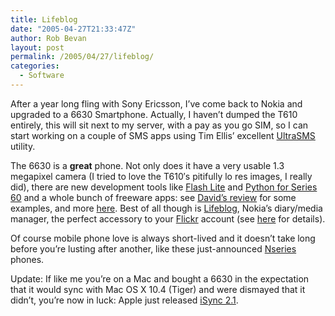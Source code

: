 ```yaml
---
title: Lifeblog
date: "2005-04-27T21:33:47Z"
author: Rob Bevan
layout: post
permalink: /2005/04/27/lifeblog/
categories:
  - Software
---
```

After a year long fling with Sony Ericsson, I&#8217;ve come back to Nokia and upgraded to a 6630 Smartphone. Actually, I haven&#8217;t dumped the T610 entirely, this will sit next to my server, with a pay as you go SIM, so I can start working on a couple of SMS apps using Tim Ellis&#8217; excellent [UltraSMS][1] utility.

The 6630 is a **great** phone. Not only does it have a very usable 1.3 megapixel camera (I tried to love the T610&#8242;s pitifully lo res images, I really did), there are new development tools like [Flash Lite][2] and [Python for Series 60][3] and a whole bunch of freeware apps: see [David&#8217;s review][4] for some examples, and more [here][5]. Best of <span class="hilite">all</span> though is [Lifeblog][6], Nokia&#8217;s diary/media manager, the perfect accessory to your [Flickr][7] account (see [here][8] for details).

Of course mobile phone love is always short-lived and it doesn&#8217;t take long before you&#8217;re lusting after another, like these just-announced [Nseries][9] phones.

<div class="update">
  Update: If like me you&#8217;re on a Mac and bought a 6630 in the expectation that it would sync with Mac OS X 10.4 (Tiger) and were dismayed that it didn&#8217;t, you&#8217;re now in luck: Apple just released <a href="http://www.apple.com/support/downloads/isyncupdate21.html">iSync 2.1</a>.
</div>

 [1]: http://kinks.ultralab.ac.uk/ultrasms/index.php
 [2]: http://www.macromedia.com/software/flashlite/
 [3]: http://www.forum.nokia.com/main/0,,034-821,00.html
 [4]: http://www.loudthinking.com/arc/000363.html
 [5]: http://www.symbiandiaries.com/archives/rafe/001246.html
 [6]: http://www.nokia.com/nokia/0,1522,,00.html?orig=/lifeblog/
 [7]: http://www.flickr.com
 [8]: http://www.flickr.com/tools/lifeblog
 [9]: http://press.nokia.com/PR/200504/991467_5.html
